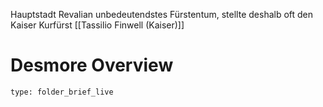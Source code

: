 Hauptstadt Revalian
unbedeutendstes Fürstentum, stellte deshalb oft den Kaiser
Kurfürst [[Tassilio Finwell (Kaiser)]]
# Desmore Overview
 
```ccard
type: folder_brief_live
```
 

